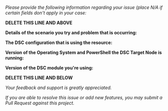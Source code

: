 _Please provide the following information regarding your issue (place N/A if certain fields don't apply in your case:_

**DELETE THIS LINE AND ABOVE**

**Details of the scenario you try and problem that is occurring:**

**The DSC configuration that is using the resource:**

**Version of the Operating System and PowerShell the DSC Target Node is running:**

**Version of the DSC module you're using:**


**DELETE THIS LINE AND BELOW**

_Your feedback and support is greatly appreciated._

_If you are able to resolve this issue or add new features, you may submit a Pull Request against this project._

